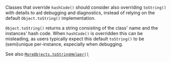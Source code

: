 Classes that override `hashCode()` should consider also overriding `toString()`
with details to aid debugging and diagnostics, instead of relying on the default
`Object.toString()` implementation.

`Object.toString()` returns a string consisting of the class' name and the
instances' hash code. When `hashCode()` is overridden this can be misleading, as
users typically expect this default `toString()` to be (semi)unique
per-instance, especially when debugging.

See also
[`MoreObjects.toStringHelper()`](https://guava.dev/releases/snapshot/api/docs/com/google/common/base/MoreObjects.html#toStringHelper-java.lang.Object-)
